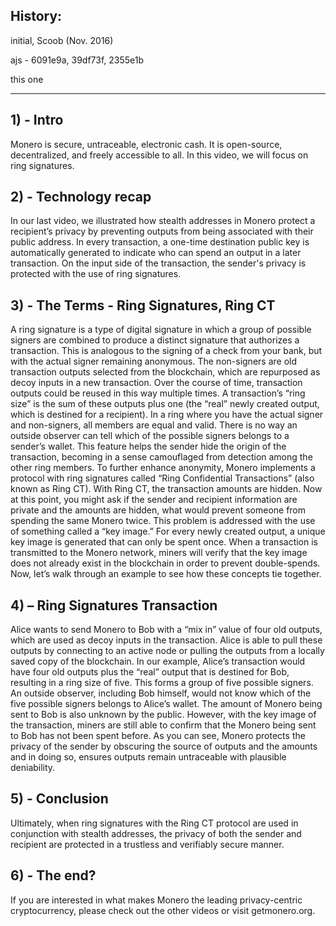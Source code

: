 ## History:
initial, Scoob (Nov. 2016)

ajs - 6091e9a, 39df73f, 2355e1b

this one

---

## 1) - Intro

Monero is secure, untraceable, electronic cash. It is open-source, decentralized, and freely accessible to all.
In this video, we will focus on ring signatures.
 
## 2) - Technology recap
 
In our last video, we illustrated how stealth addresses in Monero protect a recipient’s privacy by preventing outputs from being associated with their public address.
In every transaction, a one-time destination public key is automatically generated to indicate who can spend an output in a later transaction. 
On the input side of the transaction, the sender's privacy is protected with the use of ring signatures.

## 3) - The Terms - Ring Signatures, Ring CT

A ring signature is a type of digital signature in which a group of possible signers are combined to produce a distinct signature that authorizes a transaction.
This is analogous to the signing of a check from your bank, but with the actual signer remaining anonymous.
The non-signers are old transaction outputs selected from the blockchain, which are repurposed as decoy inputs in a new transaction.
Over the course of time, transaction outputs could be reused in this way multiple times.
A transaction’s “ring size” is the sum of these outputs plus one (the “real” newly created output, which is destined for a recipient).
In a ring where you have the actual signer and non-signers, all members are equal and valid. 
There is no way an outside observer can tell which of the possible signers belongs to a sender’s wallet. 
This feature helps the sender hide the origin of the transaction, becoming in a sense camouflaged from detection among the other ring members.
To further enhance anonymity, Monero implements a protocol with ring signatures called “Ring Confidential Transactions” (also known as Ring CT).
With Ring CT, the transaction amounts are hidden.
Now at this point, you might ask if the sender and recipient information are private and the amounts are hidden, what would prevent someone from spending the same Monero twice.
This problem is addressed with the use of something called a “key image.”
For every newly created output, a unique key image is generated that can only be spent once.
When a transaction is transmitted to the Monero network, miners will verify that the key image does not already exist in the blockchain in order to prevent double-spends.
Now, let’s walk through an example to see how these concepts tie together.

## 4) – Ring Signatures Transaction

Alice wants to send Monero to Bob with a “mix in” value of four old outputs, which are used as decoy inputs in the transaction.
Alice is able to pull these outputs by connecting to an active node or pulling the outputs from a locally saved copy of the blockchain.
In our example, Alice’s transaction would have four old outputs plus the “real” output that is destined for Bob, resulting in a ring size of five.
This forms a group of five possible signers.
An outside observer, including Bob himself, would not know which of the five possible signers belongs to Alice’s wallet.
The amount of Monero being sent to Bob is also unknown by the public.
However, with the key image of the transaction, miners are still able to confirm that the Monero being sent to Bob has not been spent before.
As you can see, Monero protects the privacy of the sender by obscuring the source of outputs and the amounts and in doing so, ensures outputs remain untraceable with plausible deniability.

## 5) - Conclusion

Ultimately, when ring signatures with the Ring CT protocol are used in conjunction with stealth addresses, the privacy of both the sender and recipient are protected in a trustless and verifiably secure manner.

## 6) - The end?

If you are interested in what makes Monero the leading privacy-centric cryptocurrency, please check out the other videos or visit getmonero.org.